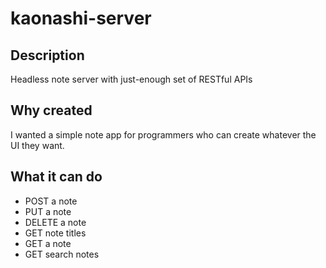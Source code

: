 # kaonashi-server

## Description

Headless note server with just-enough set of RESTful APIs


## Why created

I wanted a simple note app for programmers who can create whatever the UI they want.


## What it can do

- POST a note
- PUT a note
- DELETE a note
- GET note titles
- GET a note
- GET search notes
